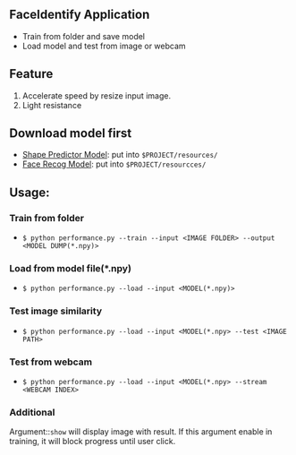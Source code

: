 FaceIdentify Application
---
* Train from folder and save model
* Load model and test from image or webcam

## Feature
1. Accelerate speed by resize input image.
2. Light resistance

## Download model first
- [Shape Predictor Model](https://github.com/davisking/dlib-models/raw/master/shape_predictor_68_face_landmarks.dat.bz2): put into `$PROJECT/resources/`
- [Face Recog Model](https://github.com/davisking/dlib-models/raw/master/dlib_face_recognition_resnet_model_v1.dat.bz2): put into `$PROJECT/resourcces/`

## Usage:
### Train from folder
- `$ python performance.py --train --input <IMAGE FOLDER> --output <MODEL DUMP(*.npy)>`

### Load from model file(*.npy)
- `$ python performance.py --load --input <MODEL(*.npy)>`

### Test image similarity
- `$ python performance.py --load --input <MODEL(*.npy> --test <IMAGE PATH>`

### Test from webcam
- `$ python performance.py --load --input <MODEL(*.npy> --stream <WEBCAM INDEX>`

### Additional
Argument::`show` will display image with result. If this argument enable in training, it will block progress until user click.


